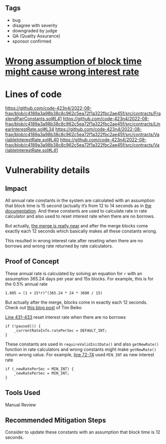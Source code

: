 ## Tags

- bug
- disagree with severity
- downgraded by judge
- QA (Quality Assurance)
- sponsor confirmed

# [Wrong assumption of block time might cause wrong interest rate](https://github.com/code-423n4/2022-08-frax-findings/issues/276) 

# Lines of code

https://github.com/code-423n4/2022-08-frax/blob/c4189a3a98b38c8c962c5ea72f1a322fbc2ae45f/src/contracts/FraxlendPairConstants.sol#L41
https://github.com/code-423n4/2022-08-frax/blob/c4189a3a98b38c8c962c5ea72f1a322fbc2ae45f/src/contracts/LinearInterestRate.sol#L34
https://github.com/code-423n4/2022-08-frax/blob/c4189a3a98b38c8c962c5ea72f1a322fbc2ae45f/src/contracts/VariableInterestRate.sol#L40
https://github.com/code-423n4/2022-08-frax/blob/c4189a3a98b38c8c962c5ea72f1a322fbc2ae45f/src/contracts/VariableInterestRate.sol#L41


# Vulnerability details

## Impact

All annual rate constants in the system are calculated with an assumption that block time is 15 second (actually it’s from 12 to 14 seconds as in [the documentation](https://ethereum.org/vi/developers/docs/blocks/#block-time). And these constants are used to calculate rate in rate calculator and also used to reset interest rate when there are no borrows.

But actually, [the merge is really near](https://ethereum.org/vi/upgrades/merge/) and after the merge blocks come exactly each 12 seconds which basically makes all these constants wrong. 

This resulted in wrong interest rate after reseting when there are no borrows and wrong rate returned by rate calculators.

## Proof of Concept

These annual rate is calculated by solving an equation for `r` with an assumption 365.24 days per year and 15s blocks. For example, this is for the 0.5% annual rate
```
1.005 = (1 + 15*r)^(365.24 * 24 * 3600 / 15)
```


But actually after the merge, blocks come in exactly each 12 seconds. Check out [this blog post](https://blog.ethereum.org/2021/11/29/how-the-merge-impacts-app-layer/) of Tim Beiko 

[Line 431-433](https://github.com/code-423n4/2022-08-frax/blob/c4189a3a98b38c8c962c5ea72f1a322fbc2ae45f/src/contracts/FraxlendPairCore.sol#L431-L433) reset interest rate when there are no borrows
```solidity
if (!paused()) {
    _currentRateInfo.ratePerSec = DEFAULT_INT;
}
```

These constants are used in `requireValidInitData()` and also `getNewRate()` function in rate calculators and wrong constants might make `getNewRate()` return wrong value. For example, [line 72-74](https://github.com/code-423n4/2022-08-frax/blob/c4189a3a98b38c8c962c5ea72f1a322fbc2ae45f/src/contracts/VariableInterestRate.sol#L72-L74) used `MIN_INT` as new interest rate
```solidity
if (_newRatePerSec < MIN_INT) {
    _newRatePerSec = MIN_INT;
}
```

## Tools Used

Manual Review

## Recommended Mitigation Steps

Consider to update these constants with an assumption that block time is 12 seconds.
